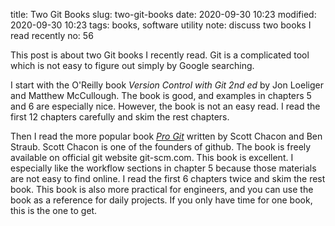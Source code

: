 title: Two Git Books
slug: two-git-books
date: 2020-09-30 10:23
modified: 2020-09-30 10:23
tags: books, software utility
note: discuss two books I read recently
no: 56

This post is about two Git books I recently read.  Git is a complicated tool 
which is not easy to figure out simply by Google searching. 

I start with the O'Reilly book *Version Control with Git 2nd ed* by Jon Loeliger 
and Matthew McCullough. The book is good, and examples in chapters 5 and 6 
are especially nice. However, the book is not an easy read. I read the first 
12 chapters carefully and skim the rest chapters. 

Then I read the more popular book [*Pro Git*](https://git-scm.com/book/en/v2)
written by Scott Chacon and Ben Straub.  Scott Chacon is one of
the founders of github.  The book is freely available on official git website
git-scm.com. This book is excellent.  I especially like the workflow sections
in chapter 5 because those materials are not easy to find online.  I read
the first 6 chapters twice and skim the rest book.  This book is also more
practical for engineers, and you can use the book as a reference for daily
projects. If you only have time for one book, this is the one to get. 
 
